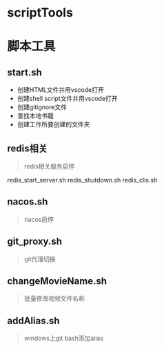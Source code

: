 # scriptTools
# 脚本工具
## start.sh
* 创建HTML文件并用vscode打开
* 创建shell script文件并用vscode打开
* 创建gitignore文件
* 查找本地书籍
* 创建工作所要创建的文件夹

## redis相关
> redis相关服务启停

redis_start_server.sh
redis_shutdown.sh
redis_clis.sh


## nacos.sh
> nacos启停

## git_proxy.sh
> git代理切换

## changeMovieName.sh
> 批量修改视频文件名称

## addAlias.sh
> windows上git bash添加alias